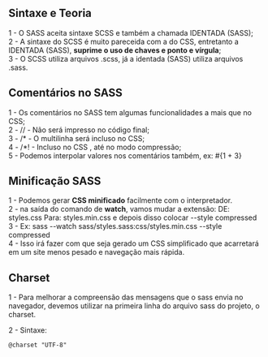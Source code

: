 ## Sintaxe e Teoria ##

1 - O SASS aceita sintaxe SCSS e também a chamada IDENTADA (SASS);<br>
2 - A sintaxe do SCSS é muito pareceida com a do CSS, entretanto a IDENTADA (SASS), <b>suprime o uso de chaves e ponto e vírgula</b>;<br>
3 - O SCSS utiliza arquivos .scss, já a identada (SASS) utiliza arquivos .sass.

## Comentários no SASS ##

1 - Os comentários no SASS tem algumas funcionalidades a mais que no CSS;<br>
2 - // - Não será impresso no código final;<br>
3 - /* - O multilinha será incluso no CSS;<br>
4 - /*! - Incluso no CSS , até no modo compressão;<br>
5 - Podemos interpolar valores nos comentários também, ex: #{1 + 3}


## Minificação SASS ##

1 - Podemos gerar <b>CSS minificado</b> facilmente com o interpretador.<br>
2 - na saída do comando de <b>watch</b>, vamos mudar a extensão: DE: styles.css Para: styles.min.css e depois disso colocar --style compressed <br>
3 - Ex: sass --watch sass/styles.sass:css/styles.min.css --style compressed <br>
4 - Isso irá fazer com que seja gerado um CSS simplificado que acarretará em um site menos pesado e navegação mais rápida.

## Charset ##

1 - Para melhorar a compreensão das mensagens que o sass envia no navegador, devemos utilizar na primeira linha do arquivo sass do projeto, o charset.

2 - Sintaxe:

    @charset "UTF-8"


